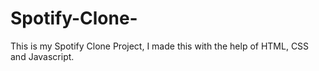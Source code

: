 # Spotify-Clone-
This is my Spotify Clone Project, I made this with the help of HTML, CSS and Javascript. 
